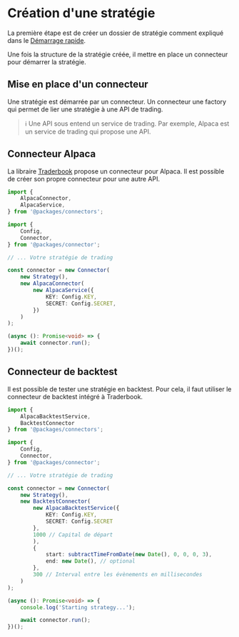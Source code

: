 # Création d'une stratégie

La première étape est de créer un dossier de stratégie comment expliqué dans le [Démarrage rapide](./getting-started.md).

Une fois la structure de la stratégie créée, il mettre en place un connecteur pour démarrer la stratégie.

## Mise en place d'un connecteur

Une stratégie est démarrée par un connecteur. Un connecteur une factory qui permet de lier une stratégie à une API de trading.

> :information_source: Une API sous entend un service de trading. Par exemple, Alpaca est un service de trading qui propose une API.

## Connecteur Alpaca

La libraire [Traderbook](/) propose un connecteur pour Alpaca. Il est possible de créer son propre connecteur pour une autre API.

```ts
import {
	AlpacaConnector,
	AlpacaService,
} from '@packages/connectors';

import {
	Config,
	Connector,
} from '@packages/connector';

// ... Votre stratégie de trading

const connector = new Connector(
	new Strategy(),
	new AlpacaConnector(
		new AlpacaService({
			KEY: Config.KEY,
			SECRET: Config.SECRET,
		})
	)
);

(async (): Promise<void> => {
	await connector.run();
})();
```

## Connecteur de backtest

Il est possible de tester une stratégie en backtest. Pour cela, il faut utiliser le connecteur de backtest intégré à Traderbook.

```ts
import { 
	AlpacaBacktestService, 
	BacktestConnector 
} from '@packages/connectors';

import {
	Config,
	Connector,
} from '@packages/connector';

// ... Votre stratégie de trading

const connector = new Connector(
	new Strategy(),
	new BacktestConnector(
		new AlpacaBacktestService({ 
			KEY: Config.KEY, 
			SECRET: Config.SECRET 
		}, 
		1000 // Capital de départ
		),
		{
			start: subtractTimeFromDate(new Date(), 0, 0, 0, 3),
			end: new Date(), // optional
		},
		300 // Interval entre les évènements en millisecondes
	)
);

(async (): Promise<void> => {
	console.log('Starting strategy...');

	await connector.run();
})();
```